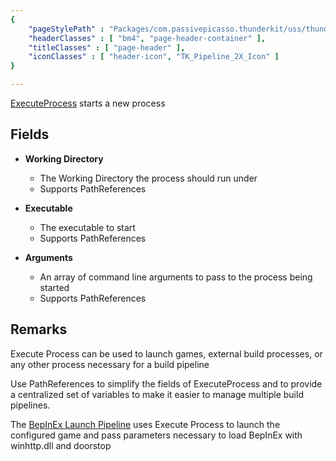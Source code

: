 ```yaml
---
{ 
	"pageStylePath" : "Packages/com.passivepicasso.thunderkit/uss/thunderkit_style.uss",
	"headerClasses" : [ "bm4", "page-header-container" ],
	"titleClasses" : [ "page-header" ],
	"iconClasses" : [ "header-icon", "TK_Pipeline_2X_Icon" ]
}

---
```


[ExecuteProcess](assetlink://Packages/com.passivepicasso.thunderkit/Editor/Core/Pipelines/Jobs/ExecuteProcess.cs) starts a new process

## Fields
* **Working Directory**
  - The Working Directory the process should run under
  - Supports PathReferences

* **Executable**
  - The executable to start
  - Supports PathReferences

* **Arguments**
  - An array of command line arguments to pass to the process being started
  - Supports PathReferences

## Remarks

Execute Process can be used to launch games, external build processes, or any other process necessary for a build pipeline

Use PathReferences to simplify the fields of ExecuteProcess and to provide a centralized set of variables to make it easier to manage multiple build pipelines.

The [BepInEx Launch Pipeline](assetlink://Packages/com.passivepicasso.thunderkit/Editor/Tempaltes/BepInEx/Pipelines/Launch.asset) uses Execute Process to launch the configured game and pass parameters necessary to load BepInEx with winhttp.dll and doorstop
